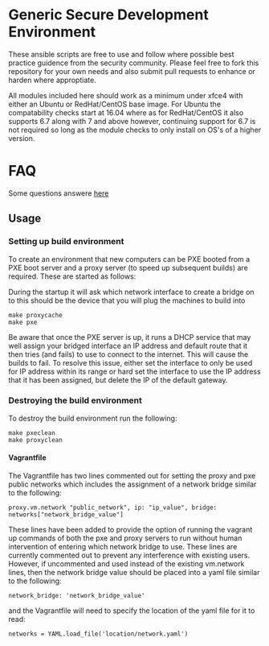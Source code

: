 # Generic Secure Development Environment

These ansible scripts are free to use and follow where possible best practice guidence from the security community. Please feel free to fork this repository for your own needs and also submit pull requests to enhance or harden where approptiate.

All modules included here should work as a minimum under xfce4 with either an Ubuntu or RedHat/CentOS base image. For Ubuntu the compatability checks start at 16.04 where as for RedHat/CentOS it also supports 6.7 along with 7 and above however, continuing support for 6.7 is not required so long as the module checks to only install on OS's of a higher version.

# FAQ

Some questions answere [here](./FAQ.md)


## Usage

### Setting up build environment

To create an environment that new computers can be PXE booted from a PXE boot server and a proxy server (to speed up subsequent builds) are required. These are started as follows:


During the startup it will ask which network interface to create a bridge on to this should be the device that you will plug the machines to build into

```
make proxycache
make pxe
```

Be aware that once the PXE server is up, it runs a DHCP service that may well assign your bridged interface an IP address and default route that it then tries (and fails) to use to connect to the internet. This will cause the builds to fail. To resolve this issue, either set the interface to only be used for IP address within its range or hard set the interface to use the IP address that it has been assigned, but delete the IP of the default gateway.

### Destroying the build environment

To destroy the build environment run the following:

```
make pxeclean
make proxyclean
```

#### Vagrantfile

The Vagrantfile has two lines commented out for setting the proxy and pxe public networks which includes the assignment of a network bridge similar to the following:

```
proxy.vm.network "public_network", ip: "ip_value", bridge: networks["network_bridge_value"]
```

These lines have been added to provide the option of running the vagrant up commands of both the pxe and proxy servers to run without human intervention of entering which network bridge to use. These lines are currently commented out to prevent any interference with existing users. However, if uncommented and used instead of the existing vm.network lines, then the network bridge value should be placed into a yaml file similar to the following:

```
network_bridge: 'network_bridge_value'
```

and the Vagrantfile will need to specify the location of the yaml file for it to read:

```
networks = YAML.load_file('location/network.yaml')

```
